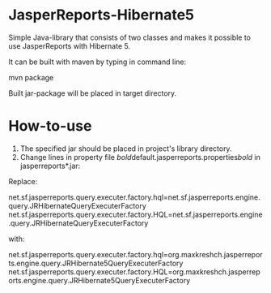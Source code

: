 # JasperReports-Hibernate5

Simple Java-library that consists of two classes and makes it possible to use JasperReports with 
Hibernate 5.

It can be built with maven by typing in command line:

mvn package

Built jar-package will be placed in target directory.


How-to-use
==========

1. The specified jar should be placed in project's library directory.
2. Change lines in property file *bold*default.jasperreports.properties*bold* in jasperreports*.jar:

Replace:

net.sf.jasperreports.query.executer.factory.hql=net.sf.jasperreports.engine.query.JRHibernateQueryExecuterFactory
net.sf.jasperreports.query.executer.factory.HQL=net.sf.jasperreports.engine.query.JRHibernateQueryExecuterFactory

with:

net.sf.jasperreports.query.executer.factory.hql=org.maxkreshch.jasperreports.engine.query.JRHibernate5QueryExecuterFactory
net.sf.jasperreports.query.executer.factory.HQL=org.maxkreshch.jasperreports.engine.query.JRHibernate5QueryExecuterFactory


